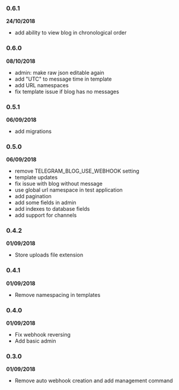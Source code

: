 ### 0.6.1

**24/10/2018**

- add ability to view blog in chronological order

### 0.6.0

**08/10/2018**

- admin: make raw json editable again
- add "UTC" to message time in template
- add URL namespaces
- fix template issue if blog has no messages

### 0.5.1

**06/09/2018**

- add migrations

### 0.5.0

**06/09/2018**

- remove TELEGRAM_BLOG_USE_WEBHOOK setting
- template updates
- fix issue with blog without message
- use global url namespace in test application
- add pagination
- add some fields in admin 
- add indexes to database fields
- add support for channels

### 0.4.2

**01/09/2018**

- Store uploads file extension

### 0.4.1

**01/09/2018**

- Remove namespacing in templates

### 0.4.0

**01/09/2018**

- Fix webhook reversing
- Add basic admin

### 0.3.0 

**01/09/2018**

- Remove auto webhook creation and add management command
